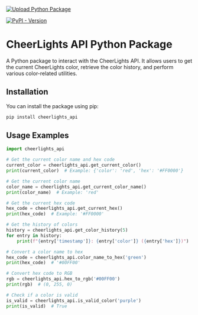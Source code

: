 [![Upload Python Package](https://github.com/cheerlights/cheerlights-python-package/actions/workflows/python-publish.yml/badge.svg)](https://github.com/cheerlights/cheerlights-python-package/actions/workflows/python-publish.yml)

[![PyPI - Version](https://img.shields.io/pypi/v/cheerlights_api)](https://pypi.org/project/cheerlights-api/)

# CheerLights API Python Package

A Python package to interact with the CheerLights API. It allows users to get the current CheerLights color, retrieve the color history, and perform various color-related utilities.

## Installation

You can install the package using pip:

```bash
pip install cheerlights_api
```

## Usage Examples

```python
import cheerlights_api

# Get the current color name and hex code
current_color = cheerlights_api.get_current_color()
print(current_color)  # Example: {'color': 'red', 'hex': '#FF0000'}

# Get the current color name
color_name = cheerlights_api.get_current_color_name()
print(color_name)  # Example: 'red'

# Get the current hex code
hex_code = cheerlights_api.get_current_hex()
print(hex_code)  # Example: '#FF0000'

# Get the history of colors
history = cheerlights_api.get_color_history(5)
for entry in history:
    print(f"{entry['timestamp']}: {entry['color']} ({entry['hex']})")

# Convert a color name to hex
hex_code = cheerlights_api.color_name_to_hex('green')
print(hex_code)  # '#00FF00'

# Convert hex code to RGB
rgb = cheerlights_api.hex_to_rgb('#00FF00')
print(rgb)  # (0, 255, 0)

# Check if a color is valid
is_valid = cheerlights_api.is_valid_color('purple')
print(is_valid)  # True
```
